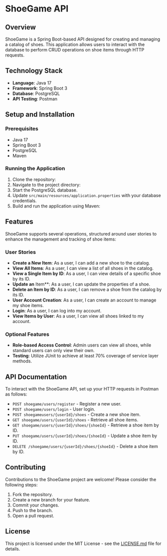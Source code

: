 # ShoeGame API

## Overview
ShoeGame is a Spring Boot-based API designed for creating and managing a catalog of shoes. This application allows users to interact with the database to perform CRUD operations on shoe items through HTTP requests.

## Technology Stack
- **Language**: Java 17
- **Framework**: Spring Boot 3
- **Database**: PostgreSQL
- **API Testing**: Postman

## Setup and Installation

### Prerequisites
- Java 17
- Spring Boot 3
- PostgreSQL
- Maven

### Running the Application
1. Clone the repository:
2. Navigate to the project directory:
3. Start the PostgreSQL database.
4. Update `src/main/resources/application.properties` with your database credentials.
5. Build and run the application using Maven:

## Features
ShoeGame supports several operations, structured around user stories to enhance the management and tracking of shoe items:

### User Stories
- **Create a New Item**: As a user, I can add a new shoe to the catalog.
- **View All Items**: As a user, I can view a list of all shoes in the catalog.
- **View a Single Item by ID**: As a user, I can view details of a specific shoe by its ID.
- **Update an** Item**: As a user, I can update the properties of a shoe.
- **Delete an Item by ID**: As a user, I can remove a shoe from the catalog by its ID.
- **User Account Creation**: As a user, I can create an account to manage my shoe items.
- **Login**: As a user, I can log into my account.
- **View Items by User**: As a user, I can view all shoes linked to my account.

### Optional Features
- **Role-based Access Control**: Admin users can view all shoes, while standard users can only view their own.
- **Testing**: Utilize JUnit to achieve at least 70% coverage of service layer methods.

## API Documentation
To interact with the ShoeGame API, set up your HTTP requests in Postman as follows:

- `POST shoegame/users/register` - Register a new user.
- `POST shoegame/users/login` - User login.
- `POST shoegameusers/{userId}/shoes` - Create a new shoe item.
- `GET shoegame/users/{userId}/shoes` - Retrieve all shoe items.
- `GET shoegame/users/{userId}/shoes/{shoeId}` - Retrieve a shoe item by ID.
- `PUT shoegame/users/{userId}/shoes/{shoeId}` - Update a shoe item by ID.
- `DELETE /shoegame/users/{userId}/shoes/{shoeId}` - Delete a shoe item by ID.

## Contributing
Contributions to the ShoeGame project are welcome! Please consider the following steps:
1. Fork the repository.
2. Create a new branch for your feature.
3. Commit your changes.
4. Push to the branch.
5. Open a pull request.

## License
This project is licensed under the MIT License - see the [LICENSE.md](LICENSE) file for details.